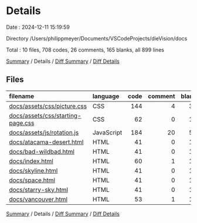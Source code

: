 # Details

Date : 2024-12-11 15:19:59

Directory /Users/philippmeyer/Documents/VSCodeProjects/dieVision/docs

Total : 10 files,  708 codes, 26 comments, 165 blanks, all 899 lines

[Summary](results.md) / Details / [Diff Summary](diff.md) / [Diff Details](diff-details.md)

## Files
| filename | language | code | comment | blank | total |
| :--- | :--- | ---: | ---: | ---: | ---: |
| [docs/assets/css/picture.css](/docs/assets/css/picture.css) | CSS | 144 | 4 | 31 | 179 |
| [docs/assets/css/starting-page.css](/docs/assets/css/starting-page.css) | CSS | 62 | 0 | 10 | 72 |
| [docs/assets/js/rotation.js](/docs/assets/js/rotation.js) | JavaScript | 184 | 20 | 52 | 256 |
| [docs/atacama-desert.html](/docs/atacama-desert.html) | HTML | 41 | 0 | 10 | 51 |
| [docs/bad-wildbad.html](/docs/bad-wildbad.html) | HTML | 41 | 0 | 10 | 51 |
| [docs/index.html](/docs/index.html) | HTML | 60 | 1 | 11 | 72 |
| [docs/skyline.html](/docs/skyline.html) | HTML | 41 | 0 | 10 | 51 |
| [docs/space.html](/docs/space.html) | HTML | 41 | 0 | 10 | 51 |
| [docs/starry-sky.html](/docs/starry-sky.html) | HTML | 41 | 0 | 10 | 51 |
| [docs/vancouver.html](/docs/vancouver.html) | HTML | 53 | 1 | 11 | 65 |

[Summary](results.md) / Details / [Diff Summary](diff.md) / [Diff Details](diff-details.md)